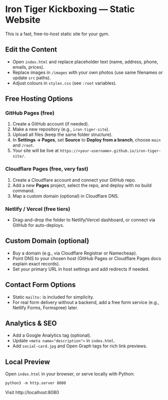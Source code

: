 # Iron Tiger Kickboxing — Static Website

This is a fast, free-to-host static site for your gym.

## Edit the Content
- Open `index.html` and replace placeholder text (name, address, phone, emails, prices).
- Replace images in `/images` with your own photos (use same filenames or update `src` paths).
- Adjust colours in `styles.css` (see `:root` variables).

## Free Hosting Options
### GitHub Pages (free)
1. Create a GitHub account (if needed).
2. Make a new repository (e.g., `iron-tiger-site`).
3. Upload all files (keep the same folder structure).
4. In **Settings → Pages**, set **Source** to **Deploy from a branch**, choose `main` and `/root`.
5. Your site will be live at `https://<your-username>.github.io/iron-tiger-site/`.

### Cloudflare Pages (free, very fast)
1. Create a Cloudflare account and connect your GitHub repo.
2. Add a new **Pages** project, select the repo, and deploy with no build command.
3. Map a custom domain (optional) in Cloudflare DNS.

### Netlify / Vercel (free tiers)
- Drag-and-drop the folder to Netlify/Vercel dashboard, or connect via GitHub for auto-deploys.

## Custom Domain (optional)
- Buy a domain (e.g., via Cloudflare Registrar or Namecheap).
- Point DNS to your chosen host (GitHub Pages or Cloudflare Pages docs explain exact records).
- Set your primary URL in host settings and add redirects if needed.

## Contact Form Options
- Static `mailto:` is included for simplicity.
- For real form delivery without a backend, add a free form service (e.g., Netlify Forms, Formspree) later.

## Analytics & SEO
- Add a Google Analytics tag (optional).
- Update `<meta name="description">` in `index.html`.
- Add `social-card.jpg` and Open Graph tags for rich link previews.

## Local Preview
Open `index.html` in your browser, or serve locally with Python:
```
python3 -m http.server 8080
```
Visit http://localhost:8080

